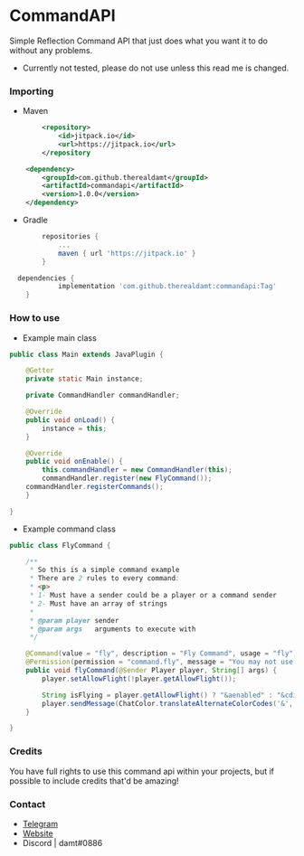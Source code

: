 # CommandAPI
Simple Reflection Command API that just does what you want it to do without any problems.

* Currently not tested, please do not use unless this read me is changed.

### Importing

* Maven

```xml
		<repository>
		    <id>jitpack.io</id>
		    <url>https://jitpack.io</url>
		</repository
```

```xml
	<dependency>
	    <groupId>com.github.therealdamt</groupId>
	    <artifactId>commandapi</artifactId>
	    <version>1.0.0</version>
	</dependency>
```

* Gradle

```gradle
		repositories {
			...
			maven { url 'https://jitpack.io' }
		}
```

```gradle
  dependencies {
	        implementation 'com.github.therealdamt:commandapi:Tag'
	}
```

### How to use

* Example main class

```java
public class Main extends JavaPlugin {

    @Getter
    private static Main instance;

    private CommandHandler commandHandler;

    @Override
    public void onLoad() {
        instance = this;
    }

    @Override
    public void onEnable() {
        this.commandHandler = new CommandHandler(this);
        commandHandler.register(new FlyCommand());
	commandHandler.registerCommands();
    }

}
```

* Example command class

```java
public class FlyCommand {

    /**
     * So this is a simple command example
     * There are 2 rules to every command:
     * <p>
     * 1- Must have a sender could be a player or a command sender
     * 2- Must have an array of strings
     *
     * @param player sender
     * @param args   arguments to execute with
     */

    @Command(value = "fly", description = "Fly Command", usage = "fly")
    @Permission(permission = "command.fly", message = "You may not use this command!")
    public void flyCommand(@Sender Player player, String[] args) {
        player.setAllowFlight(!player.getAllowFlight());

        String isFlying = player.getAllowFlight() ? "&aenabled" : "&cdisabled";
        player.sendMessage(ChatColor.translateAlternateColorCodes('&', "&aYour flying is now " + isFlying));
    }

}
```

### Credits

You have full rights to use this command api within your projects, but if possible to include credits that'd be amazing!

### Contact

* [Telegram](https://t.me/therealdamt)
* [Website](https://damt.xyz)
* Discord | damt#0886
